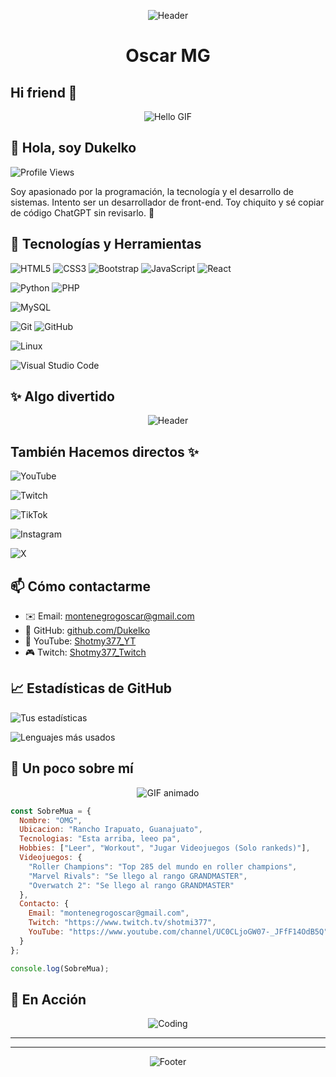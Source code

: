 <div align="center">

![Header](https://i.pinimg.com/originals/b6/01/63/b601633dd9f5614cadae0fc3c2b7b20e.gif)
   
</div>

<h1 align="center">Oscar MG </h1>

## Hi friend 👋

<div align="center">
  
  ![Hello GIF](https://media.tenor.com/zpiFeuK1dEYAAAAM/space-ranger-juno.gif)
  
</div>

## 👋 Hola, soy Dukelko

![Profile Views](https://komarev.com/ghpvc/?username=Dukeloko&color=orange)

Soy apasionado por la programación, la tecnología y el desarrollo de sistemas. Intento ser un desarrollador de front-end. Toy chiquito y sé copiar de código ChatGPT sin revisarlo. 🚀   

## 🚀 Tecnologías y Herramientas

![HTML5](https://img.shields.io/badge/html5-%23E34F26.svg?style=for-the-badge&logo=html5&logoColor=white)
![CSS3](https://img.shields.io/badge/css3-%231572B6.svg?style=for-the-badge&logo=css3&logoColor=white)
![Bootstrap](https://img.shields.io/badge/bootstrap-%23563D7C.svg?style=for-the-badge&logo=bootstrap&logoColor=white)
![JavaScript](https://img.shields.io/badge/javascript-%23F7DF1E.svg?style=for-the-badge&logo=javascript&logoColor=black)
![React](https://img.shields.io/badge/react-%2320232a.svg?style=for-the-badge&logo=react&logoColor=%2361DAFB)

![Python](https://img.shields.io/badge/python-%233776AB.svg?style=for-the-badge&logo=python&logoColor=white)
![PHP](https://img.shields.io/badge/php-%23777BB4.svg?style=for-the-badge&logo=php&logoColor=white)

![MySQL](https://img.shields.io/badge/mysql-%234479A1.svg?style=for-the-badge&logo=mysql&logoColor=white)

![Git](https://img.shields.io/badge/git-%23F05033.svg?style=for-the-badge&logo=git&logoColor=white)
![GitHub](https://img.shields.io/badge/github-%23121011.svg?style=for-the-badge&logo=github&logoColor=white)

![Linux](https://img.shields.io/badge/linux-%23FCC624.svg?style=for-the-badge&logo=linux&logoColor=black)

![Visual Studio Code](https://img.shields.io/badge/VS%20Code-0078d7.svg?style=for-the-badge&logo=visual-studio-code&logoColor=white)

## ✨ Algo divertido
<div align="center">

![Header](https://i.pinimg.com/originals/0d/c9/87/0dc987cab7bc9c384caaf0d4a18512fd.gif)
  
</div>

## También Hacemos directos ✨

![YouTube](https://img.shields.io/badge/youtube-%23FF0000.svg?style=for-the-badge&logo=youtube&logoColor=white)

![Twitch](https://img.shields.io/badge/twitch-%239146FF.svg?style=for-the-badge&logo=twitch&logoColor=white)

![TikTok](https://img.shields.io/badge/TikTok-%23000000.svg?style=for-the-badge&logo=tiktok&logoColor=white)

![Instagram](https://img.shields.io/badge/Instagram-%23E4405F.svg?style=for-the-badge&logo=instagram&logoColor=white)

![X](https://img.shields.io/badge/X-%23000000.svg?style=for-the-badge&logo=x&logoColor=white)

## 📫 Cómo contactarme
- ✉️ Email: [montenegrogoscar@gmail.com](mailto:montenegrogoscar@gmail.com)
- 🐙 GitHub: [github.com/Dukelko](https://github.com/Dukelko)
- 🎥 YouTube: [Shotmy377_YT](https://www.youtube.com/channel/UC0CLjoGW07-_JFfF14OdB5Q)
- 🎮 Twitch: [Shotmy377_Twitch](https://www.twitch.tv/shotmi377)

## 📈 Estadísticas de GitHub
![Tus estadísticas](https://github-readme-stats.vercel.app/api?username=Dukeloko&show_icons=true&theme=cobalt)

![Lenguajes más usados](https://github-readme-stats.vercel.app/api/top-langs/?username=Dukeloko&layout=compact&theme=dracula)

## 🎉 Un poco sobre mí

<div align="center">
  
![GIF animado](https://64.media.tumblr.com/8841242a4ec6c09fb196db8f1beed65a/tumblr_pdw6ibS3TG1w00t0oo1_540.gif)
  
</div>

```javascript
const SobreMua = {
  Nombre: "OMG",
  Ubicacion: "Rancho Irapuato, Guanajuato",
  Tecnologias: "Esta arriba, leeo pa",
  Hobbies: ["Leer", "Workout", "Jugar Videojuegos (Solo rankeds)"],
  Videojuegos: {
    "Roller Champions": "Top 285 del mundo en roller champions",
    "Marvel Rivals": "Se llego al rango GRANDMASTER",
    "Overwatch 2": "Se llego al rango GRANDMASTER"
  },
  Contacto: {
    Email: "montenegrogoscar@gmail.com",
    Twitch: "https://www.twitch.tv/shotmi377",
    YouTube: "https://www.youtube.com/channel/UC0CLjoGW07-_JFfF14OdB5Q"
  }
};

console.log(SobreMua);

```

## 🎥 En Acción

<div align="center">
  
![Coding](https://64.media.tumblr.com/6eabdda5e47253326f58c48f56ce6146/e3361202ab3384b7-9e/s540x810/ce62f1ddecd7b2ae338a0a834fe5514cd3ecba3f.gif)
  
</div>

---

---

<div align="center">
  
![Footer](https://cdn.dribbble.com/userupload/22109882/file/original-43e9db136063d6a7da03169325fc479a.gif)
  
</div>

